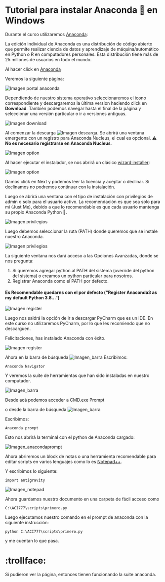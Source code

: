 # Tutorial para instalar Anaconda :snake: en Windows

Durante el curso utilizaremos [Anaconda](https://www.anaconda.com/products/individual-d):

La edición Individual de Anaconda es una distribución de código abierto que permite realizar ciencia de datos y aprendizaje de máquina/automático en Python o R en computadores personales. 
Esta distribución tiene más de 25 millones de usuarios en todo el mundo.

Al hacer click en [Anaconda](https://www.anaconda.com/products/individual-d)

Veremos la siguiente página:

![Imagen portal anaconda](imgs/imagen0.png)

Dependiendo de nuestro sistema operativo seleccionaremos el icono correspondiente y descargaremos la última version haciendo click en __Download__. También podemos navegar hasta el final de la página y seleccionar una versión particular o ir a versiones antiguas.

![Imagen download](imgs/imagen1.png)

Al comenzar la descarga ![Imagen descarga](imgs/imagendescarga.png).
 Se abrirá una ventana emergente con un registro para Anaconda Nucleus, el cual es opcional.
 :warning: __No es necesario registrarse en Anaconda Nucleus__.

![Imagen option](imgs/Imagen_option.png)

Al hacer ejecutar el instalador, se nos abrirá un clásico [wizard installer](https://www.installaware.com/suite-installer-wizard.htm):

![Imagen option](imgs/imageninstaller.png)

Damos click en Next y podemos leer la licencia y aceptar o declinar. 
Si declinamos no podremos continuar con la instalación.

Luego se abrirá una ventana con el tipo de instalación con privilegios de admin o solo para el usuario activo.
La recomendación es que sea solo para mi (Just Me), debido a que lo recomendable es que cada usuario mantenga su propio Anaconda Python :snake:.


![Imagen privilegios](imgs/imagenprivilegios.png)

Luego debemos seleccionar la ruta (PATH) donde queremos que se instale nuestro Anaconda.

![Imagen privilegios](imgs/imagenpath.png)

La siguiente ventana nos dará acceso a las Opciones Avanzadas, 
donde se nos pregunta: 
1. Si queremos agregar python al PATH del sistema (override del python del sistema) o creamos un python particular para  nosotros.
2. Registrar Anaconda como el PATH por defecto.

#### Es Recomendable quedarns con el por defecto ("Register Anaconda3 as my default Python 3.8...")

![Imagen register](imgs/imagenregister.png)


Luego nos saldrá la opción de ir a descargar PyCharm que es un IDE.  En este curso no utilizaremos PyCharm, por lo que les recomiendo que no descarguen.

Felicitaciones, has instalado Anaconda con éxito.

![Imagen register](imgs/anacondaFinish.png)

Ahora en la barra de búsqueda ![Imagen_barra](imgs/barrabusqueda.png)
Escribimos:

    Anaconda Navigator

Y veremos la suite de herramientas que han sido instaladas en nuestro computador.

![Imagen_barra](imgs/navigator.PNG)

Desde acá podemos acceder a CMD.exe Prompt

o desde la barra de búsqueda ![Imagen_barra](imgs/barrabusqueda.png)

Escribimos:

    Anaconda prompt


Esto nos abrirá la terminal con el python de Anaconda cargado:


![Imagen_anacondaprompt](imgs/anacondaprompt.png)

Ahora abriremos un block de notas o una herramienta recomendable para editar scripts en varios lenguajes como lo es 
[Notepad++](https://notepad-plus-plus.org/).

Y escribimos lo siguiente:

    import antigravity


![Imagen_notepad](imgs/antigravity.png) 

Ahora guardamos nuestro documento en una carpeta de fácil acceso como

    C:\ACI777\scripts\primero.py

Luego ejecutamos nuestro comando en el prompt de anaconda con la siguiente instrucción:

    python C:\ACI777\scripts\primero.py

y me cuentan lo que pasa.



# :trollface:




Si pudieron ver la página, entonces tienen funcionando la suite anaconda.

























